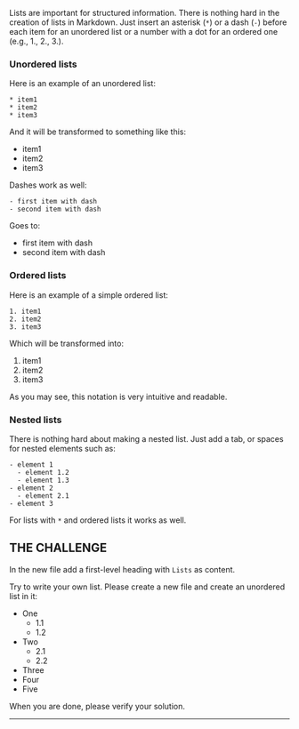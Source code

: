 Lists are important for structured information. There is nothing hard in the creation of lists in Markdown. Just insert an asterisk (`*`) or a dash (`-`) before each item for an unordered list or a number with a dot for an ordered one (e.g., 1., 2., 3.).

### Unordered lists

Here is an example of an unordered list:

    * item1
    * item2
    * item3

And it will be transformed to something like this:

* item1
* item2
* item3

Dashes work as well:

    - first item with dash
    - second item with dash

Goes to:

- first item with dash
- second item with dash

### Ordered lists

Here is an example of a simple ordered list:

    1. item1
    2. item2
    3. item3

Which will be transformed into:

1. item1
2. item2
3. item3

As you may see, this notation is very intuitive and readable.

### Nested lists

There is nothing hard about making a nested list. Just add a tab, or spaces for nested elements such as:

    - element 1
      - element 1.2
      - element 1.3
    - element 2
      - element 2.1
    - element 3

For lists with `*` and ordered lists it works as well.

## THE CHALLENGE

In the new file add a first-level heading with `Lists` as content.

Try to write your own list. Please create a new file and create an unordered list in it:

- One
  - 1.1
  - 1.2
- Two
  - 2.1
  - 2.2
- Three
- Four
- Five

When you are done, please verify your solution.

---
